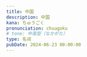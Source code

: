 ```yaml
---
title: 中国
description: 中国
kana: ちゅうごく
pronunciation: chuugoku
# tone: 中高型（なかがた）
type: 名词
pubDate: 2024-06-23 00:00:00
---
```

